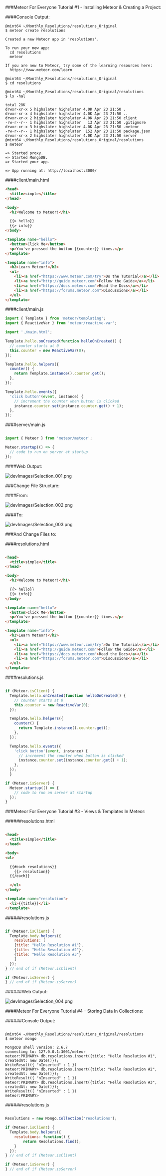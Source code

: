 <!-- devLog -->
###Meteor For Everyone Tutorial #1 - Installing Meteor & Creating a Project:  


####Console Output:
```Console  
@mint64 ~/Monthly_Resolutions/resolutions_Original 
$ meteor create resolutions

Created a new Meteor app in 'resolutions'.    

To run your new app:                          
  cd resolutions                              
  meteor                                      
                                              
If you are new to Meteor, try some of the learning resources here:
  https://www.meteor.com/learn                
                                              
@mint64 ~/Monthly_Resolutions/resolutions_Original 
$ cd resolutions

@mint64 ~/Monthly_Resolutions/resolutions_Original/resolutions 
$ ls -hal

total 28K
drwxr-xr-x 5 highslater highslater 4.0K Apr 23 21:50 .
drwxr-xr-x 4 highslater highslater 4.0K Apr 23 21:50 ..
drwxr-xr-x 2 highslater highslater 4.0K Apr 23 21:50 client
-rw-r--r-- 1 highslater highslater   13 Apr 23 21:50 .gitignore
drwxr-xr-x 3 highslater highslater 4.0K Apr 23 21:50 .meteor
-rw-r--r-- 1 highslater highslater  152 Apr 23 21:50 package.json
drwxr-xr-x 2 highslater highslater 4.0K Apr 23 21:50 server
@mint64 ~/Monthly_Resolutions/resolutions_Original/resolutions 
$ meteor

=> Started proxy.                             
=> Started MongoDB.                           
=> Started your app.                          

=> App running at: http://localhost:3000/

```


####client/main.html  

```HTML  
<head>
  <title>simple</title>
</head>

<body>
  <h1>Welcome to Meteor!</h1>

  {{> hello}}
  {{> info}}
</body>

<template name="hello">
  <button>Click Me</button>
  <p>You've pressed the button {{counter}} times.</p>
</template>

<template name="info">
  <h2>Learn Meteor!</h2>
  <ul>
    <li><a href="https://www.meteor.com/try">Do the Tutorial</a></li>
    <li><a href="http://guide.meteor.com">Follow the Guide</a></li>
    <li><a href="https://docs.meteor.com">Read the Docs</a></li>
    <li><a href="https://forums.meteor.com">Discussions</a></li>
  </ul>
</template>
```

####client/main.js  

```JavaScript
import { Template } from 'meteor/templating';
import { ReactiveVar } from 'meteor/reactive-var';

import './main.html';

Template.hello.onCreated(function helloOnCreated() {
  // counter starts at 0
  this.counter = new ReactiveVar(0);
});

Template.hello.helpers({
  counter() {
    return Template.instance().counter.get();
  },
});

Template.hello.events({
  'click button'(event, instance) {
    // increment the counter when button is clicked
    instance.counter.set(instance.counter.get() + 1);
  },
});

```  

####server/main.js  

```JavaScript

import { Meteor } from 'meteor/meteor';

Meteor.startup(() => {
  // code to run on server at startup
});

```


####Web Output:  

![devImages/Selection_001.png](devImages/Selection_001.png)

###Change File Structure:

####From:

![devImages/Selection_002.png](devImages/Selection_002.png)  

####To:  

![devImages/Selection_003.png](devImages/Selection_003.png) 

###And Change Files to:  

####resolutions.html  

```HTML

<head>
  <title>simple</title>
</head>

<body>
  <h1>Welcome to Meteor!</h1>

  {{> hello}}
  {{> info}}
</body>

<template name="hello">
  <button>Click Me</button>
  <p>You've pressed the button {{counter}} times.</p>
</template>

<template name="info">
  <h2>Learn Meteor!</h2>
  <ul>
    <li><a href="https://www.meteor.com/try">Do the Tutorial</a></li>
    <li><a href="http://guide.meteor.com">Follow the Guide</a></li>
    <li><a href="https://docs.meteor.com">Read the Docs</a></li>
    <li><a href="https://forums.meteor.com">Discussions</a></li>
  </ul>
</template>

```

####resolutions.js  

```JavaScript

if (Meteor.isClient) {
  Template.hello.onCreated(function helloOnCreated() {
    // counter starts at 0
    this.counter = new ReactiveVar(0);
  });

  Template.hello.helpers({
    counter() {
      return Template.instance().counter.get();
    },
  });

  Template.hello.events({
    'click button'(event, instance) {
      // increment the counter when button is clicked
      instance.counter.set(instance.counter.get() + 1);
    },
  });
  }

if (Meteor.isServer) {
  Meteor.startup(() => {
    // code to run on server at startup
  });
}

```

###Meteor For Everyone Tutorial #3 - Views & Templates In Meteor:  

######resolutions.html  

```HTML  

<head>
  <title>simple</title>
</head>

<body>
<ul>

  {{#each resolutions}}
    {{> resolution}}
  {{/each}}

  </ul>
</body>

<template name="resolution">
  <li>{{title}}</li>
</template>

```

######resolutions.js  

```JavaScript  

if (Meteor.isClient) {
  Template.body.helpers({
    resolutions: [
    {title: "Hello Resolution #1"},
    {title: "Hello Resolution #2"},
    {title: "Hello Resolution #3"}
    ]
  });
} // end of if (Meteor.isClient)

if (Meteor.isServer) {
} // end of if (Meteor.isServer)

```

######Web Output:

![devImages/Selection_004.png](devImages/Selection_004.png) 

####Meteor For Everyone Tutorial #4 - Storing Data In Collections:

######Console Output:

```Console 

@mint64 ~/Monthly_Resolutions/resolutions_Original/resolutions 
$ meteor mongo

MongoDB shell version: 2.6.7
connecting to: 127.0.0.1:3001/meteor
meteor:PRIMARY> db.resolutions.insert({title: "Hello Resolution #1", createdAt: new Date()});
WriteResult({ "nInserted" : 1 })
meteor:PRIMARY> db.resolutions.insert({title: "Hello Resolution #2", createdAt: new Date()});
WriteResult({ "nInserted" : 1 })
meteor:PRIMARY> db.resolutions.insert({title: "Hello Resolution #3", createdAt: new Date()});
WriteResult({ "nInserted" : 1 })
meteor:PRIMARY> 

```

######resolutions.js  

```JavaScript 

Resolutions = new Mongo.Collection('resolutions');

if (Meteor.isClient) {
  Template.body.helpers({
    resolutions: function() {
        return Resolutions.find();
    }
  });
} // end of if (Meteor.isClient)

if (Meteor.isServer) {
} // end of if (Meteor.isServer)
```  

